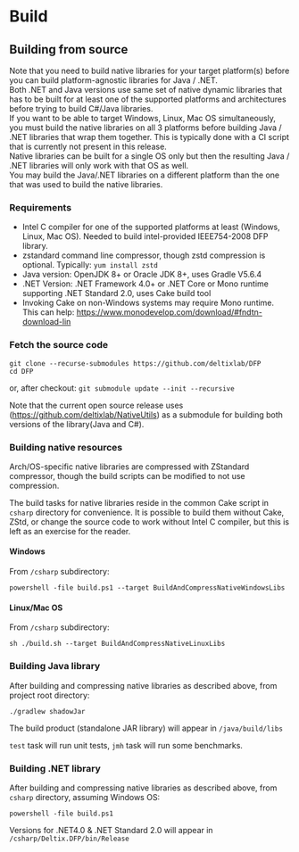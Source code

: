 # Build 

## Building from source
Note that you need to build native libraries for your target platform(s) before you can build platform-agnostic libraries for Java / .NET.
\
Both .NET and Java versions use same set of native dynamic libraries that has to be built for at least one of the supported platforms and architectures before trying to build C#/Java libraries.
\
If you want to be able to target Windows, Linux, Mac OS simultaneously, you must build the native libraries on all 3 platforms before building Java / .NET libraries that wrap them together. This is typically done with a CI script that is currently not present in this release.
\
Native libraries can be built for a single OS only but then the resulting Java / .NET libraries will only work with that OS as well.
\
You may build the Java/.NET libraries on a different platform than the one that was used to build the native libraries.


### Requirements
+ Intel C compiler for one of the supported platforms at least (Windows, Linux, Mac OS). Needed to build intel-provided IEEE754-2008 DFP library.
+ zstandard command line compressor, though zstd compression is optional. Typically: `yum install zstd` 
+ Java version: OpenJDK 8+ or Oracle JDK 8+, uses Gradle V5.6.4
+ .NET Version: .NET Framework 4.0+ or .NET Core or Mono runtime supporting .NET Standard 2.0, uses Cake build tool
+ Invoking Cake on non-Windows systems may require Mono runtime. This can help: https://www.monodevelop.com/download/#fndtn-download-lin

### Fetch the source code
```
git clone --recurse-submodules https://github.com/deltixlab/DFP
cd DFP
```
or, after checkout: `git submodule update --init --recursive` 

Note that the current open source release uses (https://github.com/deltixlab/NativeUtils) as a submodule for building both versions of the library(Java and C#).

### Building native resources
Arch/OS-specific native libraries are compressed with ZStandard compressor, though the build scripts can be modified to not use compression. 

The build tasks for native libraries reside in the common Cake script in `csharp` directory for convenience. It is possible to build them without Cake, ZStd, or change the source code to work without Intel C compiler, but this is left as an exercise for the reader.
#### Windows
From `/csharp` subdirectory:
```
powershell -file build.ps1 --target BuildAndCompressNativeWindowsLibs
```
#### Linux/Mac OS
From `/csharp` subdirectory:
```
sh ./build.sh --target BuildAndCompressNativeLinuxLibs
```

### Building Java library
After building and compressing native libraries as described above, from project root directory:
```
./gradlew shadowJar
```
The build product (standalone JAR library) will appear in `/java/build/libs`

`test` task will run unit tests, `jmh` task will run some benchmarks. 


### Building .NET library
After building and compressing native libraries as described above, from `csharp` directory, assuming Windows OS:
```
powershell -file build.ps1
```
Versions for .NET4.0 & .NET Standard 2.0 will appear in `/csharp/Deltix.DFP/bin/Release`
